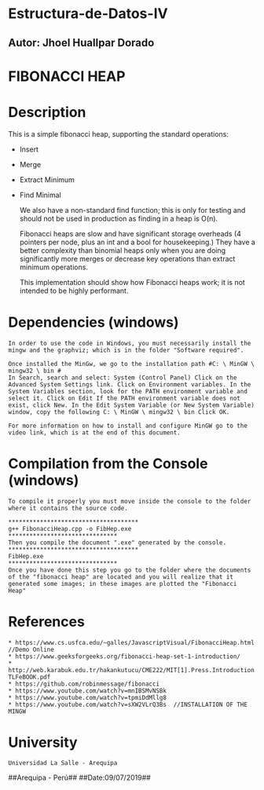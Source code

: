 # Estructura-de-Datos-IV

 ## Autor: Jhoel Huallpar Dorado ##

# FIBONACCI HEAP #

# Description
This is a simple fibonacci heap, supporting the standard operations:

* Insert
* Merge
* Extract Minimum
* Find Minimal

	We also have a non-standard find function; this is only for testing and should not be used in production as finding in a heap is O(n).

	Fibonacci heaps are slow and have significant storage overheads (4 pointers per node, plus an int and a bool for housekeeping.) They have a better complexity than binomial heaps only when you are doing significantly more merges or decrease key operations than extract minimum operations.

	This implementation should show how Fibonacci heaps work; it is not intended to be highly performant.

# Dependencies (windows)
	
	In order to use the code in Windows, you must necessarily install the mingw and the graphviz; which is in the folder "Software required".

	Once installed the MinGw, we go to the installation path #C: \ MinGW \ mingw32 \ bin #
	In Search, search and select: System (Control Panel) Click on the Advanced System Settings link. Click on Environment variables. In the System Variables section, look for the PATH environment variable and select it. Click on Edit If the PATH environment variable does not exist, click New. In the Edit System Variable (or New System Variable) window, copy the following C: \ MinGW \ mingw32 \ bin Click OK.

	For more information on how to install and configure MinGW go to the video link, which is at the end of this document.

# Compilation from the Console (windows)

	To compile it properly you must move inside the console to the folder where it contains the source code.
	
	*************************************
	g++ FibonacciHeap.cpp -o FibHep.exe
	*******************************
	Then you compile the document ".exe" generated by the console.
	*************************************
	FibHep.exe
	*******************************
	Once you have done this step you go to the folder where the documents of the "fibonacci heap" are located and you will realize that it generated some images; in these images are plotted the "Fibonacci Heap"

# References
 
	* https://www.cs.usfca.edu/~galles/JavascriptVisual/FibonacciHeap.html  //Demo Online
	* https://www.geeksforgeeks.org/fibonacci-heap-set-1-introduction/
	* http://web.karabuk.edu.tr/hakankutucu/CME222/MIT[1].Press.Introduction.to.Algorithms.2nd.Edition.eBook-TLFeBOOK.pdf
	* https://github.com/robinmessage/fibonacci
	* https://www.youtube.com/watch?v=mnIBSMvNSBk
	* https://www.youtube.com/watch?v=tpmiDdMllg8
	* https://www.youtube.com/watch?v=sXW2VLrQ3Bs  //INSTALLATION OF THE MINGW

# University
	Universidad La Salle - Arequipa	
 
 ##Arequipa - Perú##
 ##Date:09/07/2019##